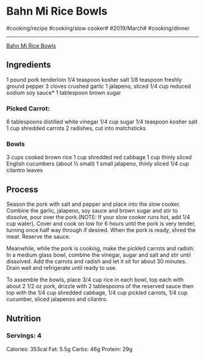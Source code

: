 #  Bahn Mi Rice Bowls
#cooking/recipe #cooking/slow cooker# #2019/March# #cooking/dinner
- - - -
[Bahn Mi Rice Bowls](http://www.skinnytaste.com/slow-cooker-banh-mi-rice-bowls/)

## Ingredients
1 pound pork tenderloin
1/4 teaspoon kosher salt
1/8 teaspoon freshly ground pepper
3 cloves crushed garlic
1 jalapeno, sliced
1/4 cup reduced sodium soy sauce*
1 tablespoon brown sugar
### Picked Carrot:
6 tablespoons distilled white vinegar
1/4 cup sugar
1/4 teaspoon kosher salt
1 cup shredded carrots
2 radishes, cut into matchsticks
### Bowls
3 cups cooked brown rice
1 cup shredded red cabbage
1 cup thinly sliced English cucumbers (about ½ small)
1 small jalapeno, thinly sliced
1/4 cup cilantro leaves

## Process
Season the pork with salt and pepper and place into the slow cooker. Combine the garlic, jalapeno, soy sauce and brown sugar and stir to dissolve, pour over the pork.(NOTE: If your slow cooker runs hot, add 1/4 cup water). Cover and cook on low for 6 hours until the pork is very tender, turning once half way through if desired. When the pork is ready, shred the meat. Reserve the sauce.

Meanwhile, while the pork is cooking, make the pickled carrots and radish: In a medium glass bowl, combine the vinegar, sugar and salt and stir until dissolved. Add the carrots and radish and let it sit for about 30 minutes. Drain well and refrigerate until ready to use.

To assemble the bowls, place 3/4 cup rice in each bowl, top each with about 2 1/2 oz pork, drizzle with 2 tablespoons of the reserved sauce then top with the 1/4 cup shredded cabbage, 1/4 cup pickled carrots, 1/4 cup cucumber, sliced jalapenos and cilantro.

## Nutrition
### Servings: 4
Calories: 353cal
Fat: 5.5g
Carbs: 46g
Protein: 29g